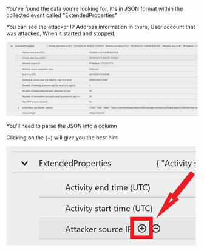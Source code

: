 You've found the data you're looking for, it's in JSON format within the collected event called "ExtendedProperties"

You can see the attacker IP Address information in there, User account that was attacked, When it started and stopped.

![Hint](Pictures/Hint_Data3.png)

You'll need to parse the JSON into a column

Clicking on the (+) will give you the best hint

![Hint](Pictures/Hint_Data4.png)
